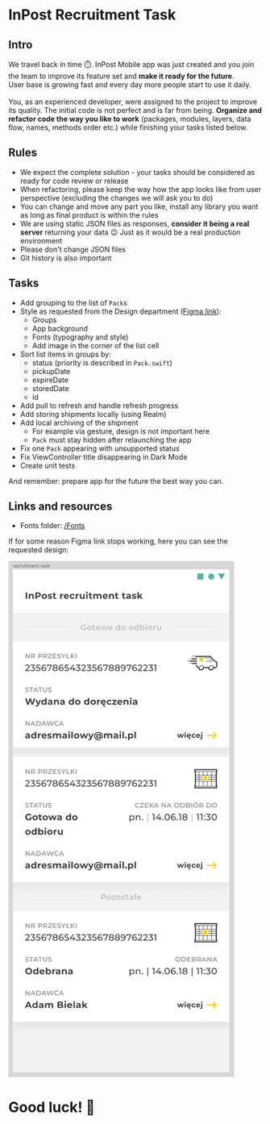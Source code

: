 # InPost Recruitment Task

## Intro

We travel back in time ⏱️. InPost Mobile app was just created and you join the team to improve its feature set and **make it ready for the future**.\
User base is growing fast and every day more people start to use it daily.
\
\
You, as an experienced developer, were assigned to the project to improve its quality. The initial code is not perfect and is far from being.
**Organize and refactor code the way you like to work** (packages, modules, layers, data flow, names, methods order etc.) while finishing your tasks listed below.

## Rules

- We expect the complete solution - your tasks should be considered as ready for code review or release
- When refactoring, please keep the way how the app looks like from user perspective (excluding the changes we will ask you to do)
- You can change and move any part you like, install any library you want as long as final product is within the rules
- We are using static JSON files as responses, **consider it being a real server** returning your data 😉 Just as it would be a real production environment
- Please don't change JSON files
- Git history is also important

## Tasks

- Add grouping to the list of `Pack`s
- Style as requested from the Design department ([Figma link](https://www.figma.com/file/MzPR3whRl6KB1fFnkyM6Or/recruitment-task?node-id=0%3A1)):
    - Groups
    - App background
    - Fonts (typography and style)
    - Add image in the corner of the list cell
- Sort list items in groups by:
    - status (priority is described in `Pack.swift`)
    - pickupDate 
    - expireDate 
    - storedDate 
    - id
- Add pull to refresh and handle refresh progress 
- Add storing shipments locally (using Realm)
- Add local archiving of the shipment
    - For example via gesture, design is not important here
    - `Pack` must stay hidden after relaunching the app
- Fix one `Pack` appearing with unsupported status
- Fix ViewController title disappearing in Dark Mode
- Create unit tests

And remember: prepare app for the future the best way you can.

## Links and resources

- Fonts folder: [/Fonts](./Fonts)

If for some reason Figma link stops working, here you can see the requested design:

![Design from Figma](./Images/Figma.png)

# Good luck! 💪
